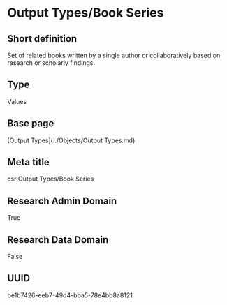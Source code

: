 # Output Types/Book Series
## Short definition
Set of related books written by a single author or collaboratively based on research or scholarly findings.
## Type
Values
## Base page
[Output Types](../Objects/Output Types.md)
## Meta title
csr:Output Types/Book Series
## Research Admin Domain
True
## Research Data Domain
False
## UUID
be1b7426-eeb7-49d4-bba5-78e4bb8a8121
